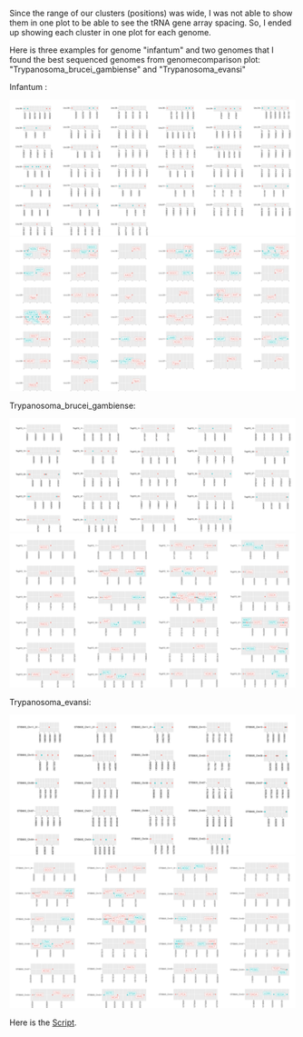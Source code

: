 Since the range of our clusters (positions) was wide, I was not able to show them in one plot to be able to see the tRNA gene array spacing. So, I ended up showing each cluster in one plot for each genome. 

Here is three examples for genome "infantum" and two genomes that I found the best sequenced genomes from genomecomparison plot: "Trypanosoma_brucei_gambiense" and "Trypanosoma_evansi"


Infantum :

![alt text](https://github.com/fhadinezhadUC/leshmania/blob/master/figures/clusters_infantum.svg)
![alt text](https://github.com/fhadinezhadUC/leshmania/blob/master/figures/Leishmania_infantum_JPCM5.jpg)

Trypanosoma_brucei_gambiense:

![alt text](https://github.com/fhadinezhadUC/leshmania/blob/master/figures/Trypanosoma_brucei_gambiense_clusters.svg)
![alt text](https://github.com/fhadinezhadUC/leshmania/blob/master/figures/Trypanosoma_brucei_gambiense.jpg)

Trypanosoma_evansi:

![alt text](https://github.com/fhadinezhadUC/leshmania/blob/master/figures/Trypanosoma_evansi_clusters.svg)
![alt text](https://github.com/fhadinezhadUC/leshmania/blob/master/figures/Trypanosoma_evansi_strain.jpg)

Here is the [Script](https://github.com/fhadinezhadUC/leshmania/blob/master/geneorder.R).
